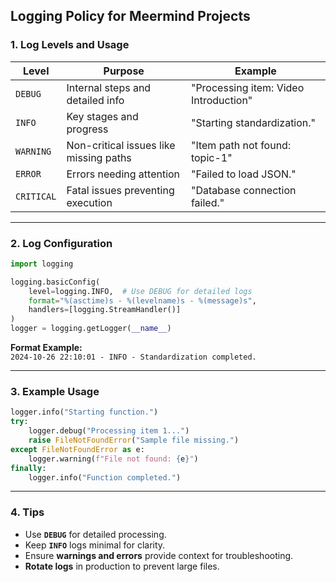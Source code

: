 ## **Logging Policy for Meermind Projects**

### **1. Log Levels and Usage**

| **Level**   | **Purpose**                           | **Example**                                |
|-------------|---------------------------------------|--------------------------------------------|
| `DEBUG`     | Internal steps and detailed info      | "Processing item: Video Introduction"      |
| `INFO`      | Key stages and progress               | "Starting standardization."               |
| `WARNING`   | Non-critical issues like missing paths| "Item path not found: topic-1"            |
| `ERROR`     | Errors needing attention              | "Failed to load JSON."                    |
| `CRITICAL`  | Fatal issues preventing execution     | "Database connection failed."            |

---

### **2. Log Configuration**

```python
import logging

logging.basicConfig(
    level=logging.INFO,  # Use DEBUG for detailed logs
    format="%(asctime)s - %(levelname)s - %(message)s",
    handlers=[logging.StreamHandler()]
)
logger = logging.getLogger(__name__)
```

**Format Example:**  
`2024-10-26 22:10:01 - INFO - Standardization completed.`

---

### **3. Example Usage**

```python
logger.info("Starting function.")
try:
    logger.debug("Processing item 1...")
    raise FileNotFoundError("Sample file missing.")
except FileNotFoundError as e:
    logger.warning(f"File not found: {e}")
finally:
    logger.info("Function completed.")
```

---

### **4. Tips**

- Use **`DEBUG`** for detailed processing.
- Keep **`INFO`** logs minimal for clarity.
- Ensure **warnings and errors** provide context for troubleshooting.
- **Rotate logs** in production to prevent large files.
